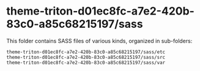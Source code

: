 # theme-triton-d01ec8fc-a7e2-420b-83c0-a85c68215197/sass

This folder contains SASS files of various kinds, organized in sub-folders:

    theme-triton-d01ec8fc-a7e2-420b-83c0-a85c68215197/sass/etc
    theme-triton-d01ec8fc-a7e2-420b-83c0-a85c68215197/sass/src
    theme-triton-d01ec8fc-a7e2-420b-83c0-a85c68215197/sass/var
